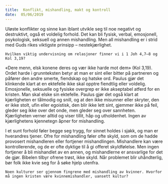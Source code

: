 ```yaml
---
title:  Konflikt, mishandling, makt og kontroll
date:  05/06/2019
---
```


Uløste konflikter og sinne kan iblant utvikle seg til noe negativt og destruktivt, også et voldelig forhold. Det kan bli fysisk, verbal, emosjonell, psykologisk, seksuell og annen mishandling. Men all mishandling er i strid med Guds rikes viktigste prinsipp – nestekjærlighet.

`Hvilken viktig undervisning om relasjoner finner vi i 1 Joh 4,7–8 og Kol 3,19?`

«Dere menn, elsk konene deres og vær ikke harde mot dem» (Kol 3,19). Ordet harde i grunnteksten betyr at man er sint eller bitter på partneren og påfører den andre smerte, fiendskap og hatske ord. Paulus gjør det klinkende klart at en ektefelle ikke skal opptre fiendtlig eller voldelig. Emosjonelle, seksuelle og fysiske overgrep er ikke akseptabel atferd for en kristen. Man skal elske sin ektefelle. Paulus gjør det også klart at kjærligheten er tålmodig og snill, og at den ikke misunner eller skryter, den er ikke stolt, ufin eller egoistisk, den blir ikke lett sint, gjemmer ikke på feil, gleder seg ikke over det onde, men gleder seg over sannheten. Kjærligheten verner alltid og viser tillit, håp og utholdenhet. Ingen av kjærlighetens kjennetegn åpner for mishandling.

I et sunt forhold føler begge seg trygg, for sinnet holdes i sjakk, og man er hverandres tjener. Ofre for mishandling føler ofte skyld, som om de hadde provosert mishandleren eller fortjener mishandlingen. Mishandlere kan være kontrollerende, og de er ofte dyktige til å gi offeret skyldfølelse. Men ingen fortjener å bli mishandlet av en annen, og mishandlerne er ansvarlige for det de gjør. Bibelen tilbyr ofrene trøst, ikke skyld. Når problemet blir uhåndterlig, bør folk ikke kvie seg for å søke hjelp utenfra.

`Noen kulturer ser gjennom fingrene med mishandling av kvinner. Hvorfor må ingen kristen være kvinnemishandler, uansett kultur?`